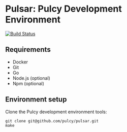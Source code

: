 # Pulsar: Pulcy Development Environment

[![Build Status](https://travis-ci.org/pulcy/pulsar.svg?branch=master)](https://travis-ci.org/pulcy/pulsar)

## Requirements

* Docker
* Git
* Go
* Node.js (optional)
* Npm (optional)

## Environment setup

Clone the Pulcy development environment tools:
```
git clone git@github.com/pulcy/pulsar.git
make
```

